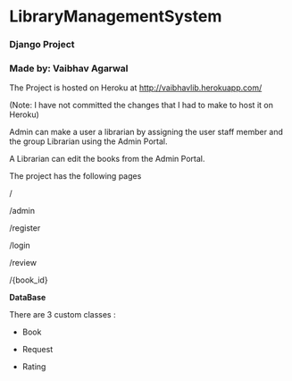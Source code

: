 # LibraryManagementSystem

### Django Project

### Made by: Vaibhav Agarwal

The Project is hosted on Heroku at http://vaibhavlib.herokuapp.com/

(Note: I have not committed the changes that I had to make to host it on Heroku)

Admin can make a user a librarian by assigning the user staff member and the group Librarian using the Admin Portal.

A Librarian can edit the books from the Admin Portal.

The project has the following pages

/

/admin

/register

/login

/review

/{book_id}

**DataBase**

There are 3 custom classes :

* Book

* Request

* Rating

